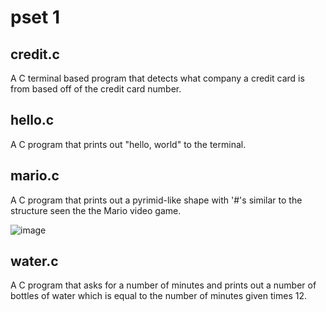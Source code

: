 # pset 1

## credit.c

A C terminal based program that detects what company a credit card is from based off of the credit card number.

## hello.c

A C program that prints out "hello, world" to the terminal.

## mario.c

A C program that prints out a pyrimid-like shape with '#'s similar to the structure seen the the Mario video game.

![image](https://user-images.githubusercontent.com/32044950/120116104-7f2cfb00-c154-11eb-98fd-2236acc29748.png)

## water.c

A C program that asks for a number of minutes and prints out a number of bottles of water which is equal to the number of minutes given times 12.
